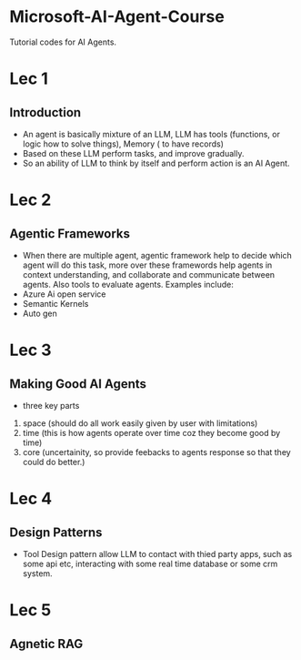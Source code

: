# Microsoft-AI-Agent-Course
Tutorial codes for AI Agents.


# Lec 1
## Introduction
- An agent is basically mixture of an LLM, LLM has tools (functions, or logic how to solve things), Memory ( to have records)
- Based on these LLM perform tasks, and improve gradually.
- So an ability of LLM to think by itself and perform action is an AI Agent.

# Lec 2
## Agentic Frameworks
- When there are multiple agent, agentic framework help to decide which agent will do this task, more over these framewords help agents in context understanding, and collaborate and communicate between agents. Also tools to evaluate agents. Examples include:
- Azure Ai open service
- Semantic Kernels
- Auto gen

# Lec 3
## Making Good AI Agents
- three key parts
1. space (should do all work easily given by user with limitations)
2. time (this is how agents operate over time coz they become good by time)
3. core (uncertainity, so provide feebacks to agents response so that they could do better.)

# Lec 4
## Design Patterns
- Tool Design pattern allow LLM to contact with thied party apps, such as some api etc, interacting with some real time database or some crm system.

# Lec 5
## Agnetic RAG


